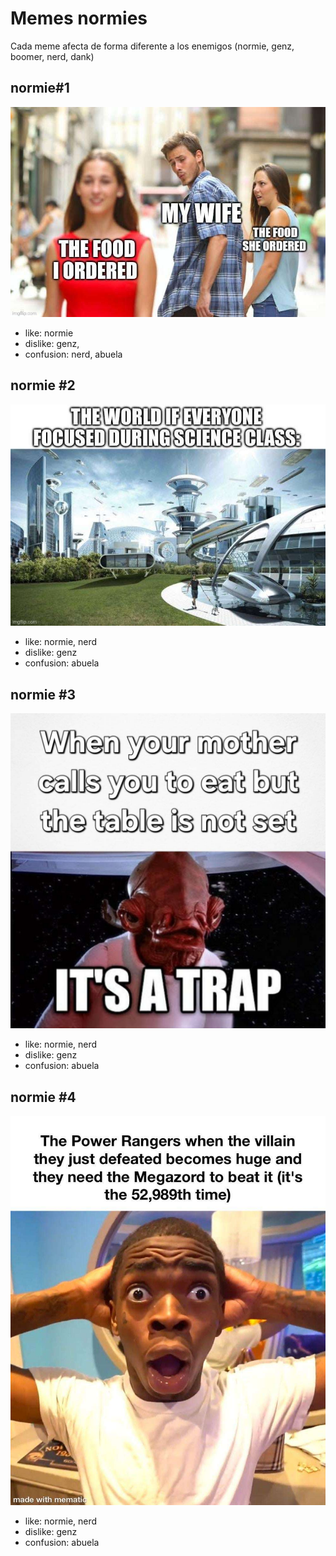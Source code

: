 # Memes normies

Cada meme afecta de forma diferente a los enemigos (normie, genz, boomer, nerd, dank)

## normie#1

![normie#1](./normie_1.jpg)

- like: normie
- dislike: genz, 
- confusion: nerd, abuela

## normie #2

![normie#2](./normie_2.jpg)

- like: normie, nerd
- dislike: genz
- confusion: abuela

## normie #3

![normie#3](./normie_3.jpg)

- like: normie, nerd
- dislike: genz
- confusion: abuela

## normie #4

![normie#4](./normie_4.jpg)

- like: normie, nerd
- dislike: genz
- confusion: abuela
